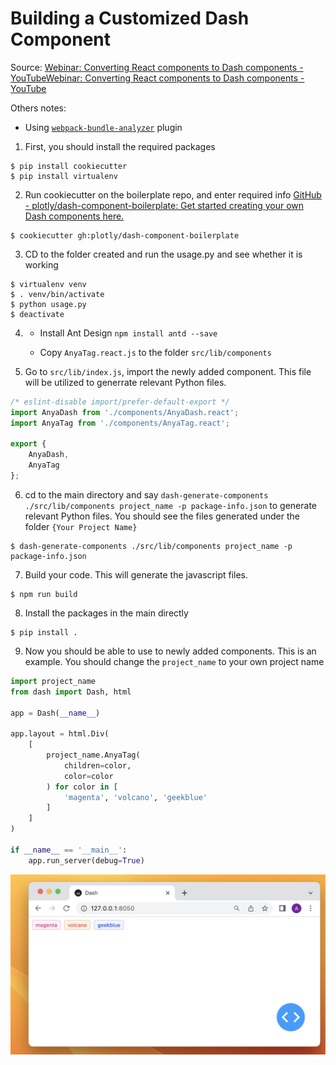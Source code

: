 # Building a Customized Dash Component

Source: [Webinar: Converting React components to Dash components - YouTube](https://www.youtube.com/watch?v=wifoPPRgG_I)[Webinar: Converting React components to Dash components - YouTube](https://www.youtube.com/watch?v=wifoPPRgG_I)



Others notes:

- Using [`webpack-bundle-analyzer`](webpack-bundle-analyzer.md) plugin
1. First, you should install the required packages

```
$ pip install cookiecutter
$ pip install virtualenv
```

2. Run cookiecutter on the boilerplate repo, and enter required info [GitHub - plotly/dash-component-boilerplate: Get started creating your own Dash components here.](https://github.com/plotly/dash-component-boilerplate)

```
$ cookiecutter gh:plotly/dash-component-boilerplate
```

3. CD to the folder created and run the usage.py and see whether it is working

```
$ virtualenv venv
$ . venv/bin/activate
$ python usage.py
$ deactivate
```

4. - Install Ant Design `npm install antd --save`
   
   - Copy `AnyaTag.react.js` to the folder `src/lib/components`

5. Go to `src/lib/index.js`, import the newly added component. This file will be utilized to generrate relevant Python files.

```typescript
/* eslint-disable import/prefer-default-export */
import AnyaDash from './components/AnyaDash.react';
import AnyaTag from './components/AnyaTag.react';

export {
    AnyaDash,
    AnyaTag
};
```

6. cd to the main directory and say `dash-generate-components ./src/lib/components project_name -p package-info.json`  to generate relevant Python files. You should see the files generated under the folder `{Your Project Name}`

```
$ dash-generate-components ./src/lib/components project_name -p package-info.json
```

7. Build your code. This will generate the javascript files.

```
$ npm run build
```

8. Install the packages in the main directly

```
$ pip install .
```

9. Now you should be able to use to newly added components. This is an example. You should change the `project_name` to your own project name

```python
import project_name
from dash import Dash, html

app = Dash(__name__)

app.layout = html.Div(
    [
        project_name.AnyaTag(
            children=color,
            color=color
        ) for color in [
            'magenta', 'volcano', 'geekblue'
        ]
    ]
)

if __name__ == '__main__':
    app.run_server(debug=True)
```

<img title="" src="../screenshots/01.png" alt="">
